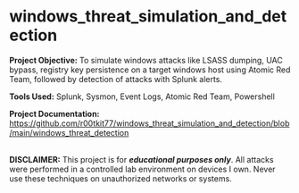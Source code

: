 # windows_threat_simulation_and_detection
**Project Objective:** To simulate windows attacks like LSASS dumping, UAC bypass, registry key persistence on a target windows host using Atomic Red Team, followed by detection of attacks with Splunk alerts.

**Tools Used:** Splunk, Sysmon, Event Logs, Atomic Red Team, Powershell

**Project Documentation:** https://github.com/r00tkit77/windows_threat_simulation_and_detection/blob/main/windows_threat_detection
<br><br>

**DISCLAIMER:** This project is for ***educational purposes only***. All attacks were performed in a controlled lab environment on devices I own. Never use these techniques on unauthorized networks or systems.

